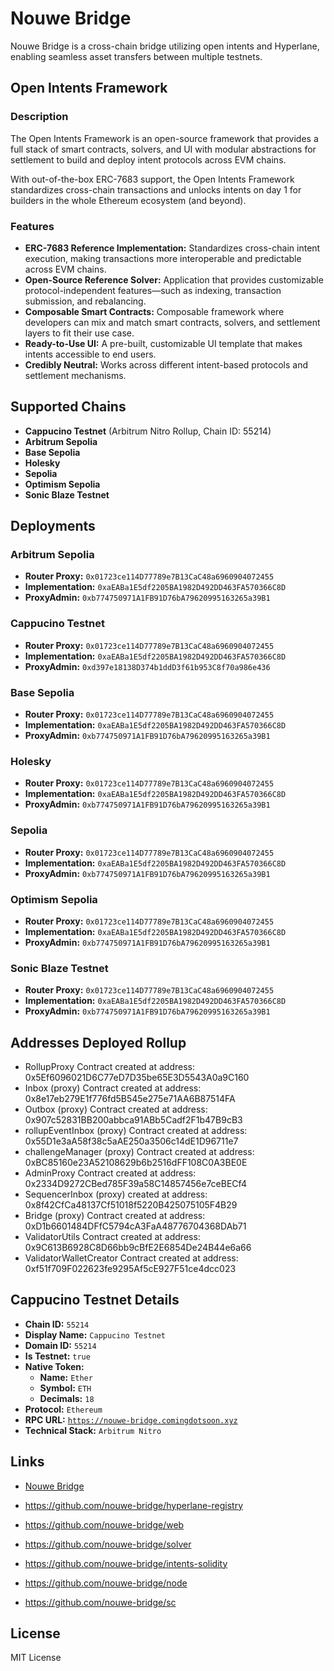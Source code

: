 # Nouwe Bridge

Nouwe Bridge is a cross-chain bridge utilizing open intents and Hyperlane, enabling seamless asset transfers between multiple testnets.

## Open Intents Framework

### Description
The Open Intents Framework is an open-source framework that provides a full stack of smart contracts, solvers, and UI with modular abstractions for settlement to build and deploy intent protocols across EVM chains.

With out-of-the-box ERC-7683 support, the Open Intents Framework standardizes cross-chain transactions and unlocks intents on day 1 for builders in the whole Ethereum ecosystem (and beyond).

### Features
- **ERC-7683 Reference Implementation:** Standardizes cross-chain intent execution, making transactions more interoperable and predictable across EVM chains.
- **Open-Source Reference Solver:** Application that provides customizable protocol-independent features—such as indexing, transaction submission, and rebalancing.
- **Composable Smart Contracts:** Composable framework where developers can mix and match smart contracts, solvers, and settlement layers to fit their use case.
- **Ready-to-Use UI:** A pre-built, customizable UI template that makes intents accessible to end users.
- **Credibly Neutral:** Works across different intent-based protocols and settlement mechanisms.

## Supported Chains
- **Cappucino Testnet** (Arbitrum Nitro Rollup, Chain ID: 55214)
- **Arbitrum Sepolia**
- **Base Sepolia**
- **Holesky**
- **Sepolia**
- **Optimism Sepolia**
- **Sonic Blaze Testnet**

## Deployments

### Arbitrum Sepolia
- **Router Proxy:** `0x01723ce114D77789e7B13CaC48a6960904072455`
- **Implementation:** `0xaEABa1E5df2205BA1982D492DD463FA570366C8D`
- **ProxyAdmin:** `0xb774750971A1FB91D76bA79620995163265a39B1`

### Cappucino Testnet
- **Router Proxy:** `0x01723ce114D77789e7B13CaC48a6960904072455`
- **Implementation:** `0xaEABa1E5df2205BA1982D492DD463FA570366C8D`
- **ProxyAdmin:** `0xd397e18138D374b1ddD3f61b953C8f70a986e436`

### Base Sepolia
- **Router Proxy:** `0x01723ce114D77789e7B13CaC48a6960904072455`
- **Implementation:** `0xaEABa1E5df2205BA1982D492DD463FA570366C8D`
- **ProxyAdmin:** `0xb774750971A1FB91D76bA79620995163265a39B1`

### Holesky
- **Router Proxy:** `0x01723ce114D77789e7B13CaC48a6960904072455`
- **Implementation:** `0xaEABa1E5df2205BA1982D492DD463FA570366C8D`
- **ProxyAdmin:** `0xb774750971A1FB91D76bA79620995163265a39B1`

### Sepolia
- **Router Proxy:** `0x01723ce114D77789e7B13CaC48a6960904072455`
- **Implementation:** `0xaEABa1E5df2205BA1982D492DD463FA570366C8D`
- **ProxyAdmin:** `0xb774750971A1FB91D76bA79620995163265a39B1`

### Optimism Sepolia
- **Router Proxy:** `0x01723ce114D77789e7B13CaC48a6960904072455`
- **Implementation:** `0xaEABa1E5df2205BA1982D492DD463FA570366C8D`
- **ProxyAdmin:** `0xb774750971A1FB91D76bA79620995163265a39B1`

### Sonic Blaze Testnet
- **Router Proxy:** `0x01723ce114D77789e7B13CaC48a6960904072455`
- **Implementation:** `0xaEABa1E5df2205BA1982D492DD463FA570366C8D`
- **ProxyAdmin:** `0xb774750971A1FB91D76bA79620995163265a39B1`

## Addresses Deployed Rollup

- RollupProxy Contract created at address: 0x5Ef6096021D6C77eD7D35be65E3D5543A0a9C160
- Inbox (proxy) Contract created at address: 0x8e17eb279E1f776fd5B545e275e71AA6B87514FA
- Outbox (proxy) Contract created at address: 0x907c52831BB200abbca91ABb5Cadf2F1b47B9cB3
- rollupEventInbox (proxy) Contract created at address: 0x55D1e3aA58f38c5aAE250a3506c14dE1D96711e7
- challengeManager (proxy) Contract created at address: 0xBC85160e23A52108629b6b2516dFF108C0A3BE0E
- AdminProxy Contract created at address: 0x2334D9272CBed785F39a58C14857456e7ceBECf4
- SequencerInbox (proxy) created at address: 0x8f42CfCa48137Cf51018f5220B425075105F4B29
- Bridge (proxy) Contract created at address: 0xD1b6601484DFfC5794cA3FaA48776704368DAb71
- ValidatorUtils Contract created at address: 0x9C613B6928C8D66bb9cBfE2E6854De24B44e6a66
- ValidatorWalletCreator Contract created at address: 0xf51f709F022623fe9295Af5cE927F51ce4dcc023

## Cappucino Testnet Details
- **Chain ID:** `55214`
- **Display Name:** `Cappucino Testnet`
- **Domain ID:** `55214`
- **Is Testnet:** `true`
- **Native Token:**
  - **Name:** `Ether`
  - **Symbol:** `ETH`
  - **Decimals:** `18`
- **Protocol:** `Ethereum`
- **RPC URL:** [`https://nouwe-bridge.comingdotsoon.xyz`](https://nouwe-bridge.comingdotsoon.xyz)
- **Technical Stack:** `Arbitrum Nitro`

## Links

- [Nouwe Bridge](https://nouwe-bridge.vercel.app/)

- https://github.com/nouwe-bridge/hyperlane-registry

- https://github.com/nouwe-bridge/web

- https://github.com/nouwe-bridge/solver

- https://github.com/nouwe-bridge/intents-solidity

- https://github.com/nouwe-bridge/node

- https://github.com/nouwe-bridge/sc

## License
MIT License


